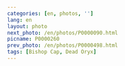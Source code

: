 ```yaml
---
categories: [en, photos, '']
lang: en
layout: photo
next_photo: /en/photos/P0000090.html
picname: P0000260
prev_photo: /en/photos/P0000498.html
tags: [Bishop Cap, Dead Oryx]
---
```

